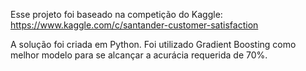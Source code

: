 Esse projeto foi baseado na competição do Kaggle: https://www.kaggle.com/c/santander-customer-satisfaction

A solução foi criada em Python. Foi utilizado Gradient Boosting como melhor modelo para se alcançar a acurácia requerida de 70%.
